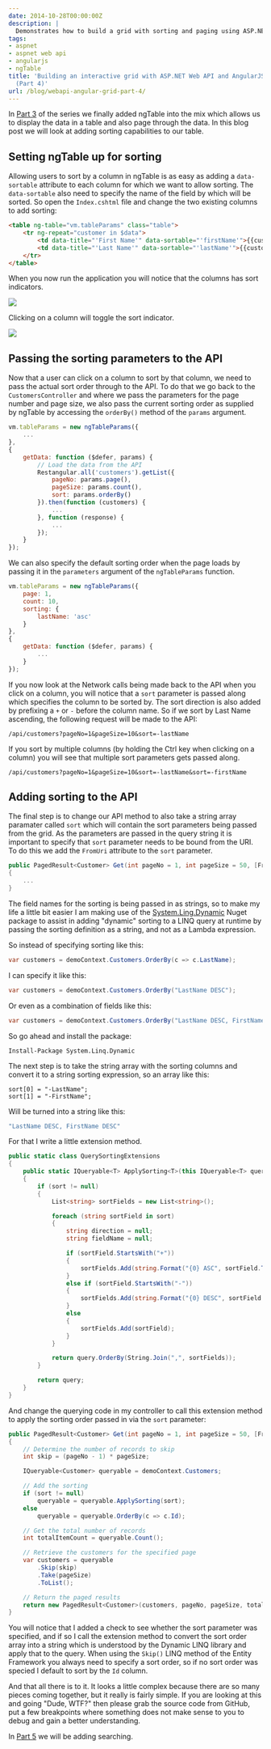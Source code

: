 ```yaml
---
date: 2014-10-28T00:00:00Z
description: |
  Demonstrates how to build a grid with sorting and paging using ASP.NET Web API, AngularJS, Restangular and ng-Table. This is Part 4 which adds sorting.
tags:
- aspnet
- aspnet web api
- angularjs
- ngTable
title: 'Building an interactive grid with ASP.NET Web API and AngularJS: Add sorting
  (Part 4)'
url: /blog/webapi-angular-grid-part-4/
---
```


In [Part 3](http://www.jerriepelser.com/blog/webapi-angular-grid-part-3) of the series we finally added ngTable into the mix which allows us to display the data in a table and also page through the data. In this blog post we will look at adding sorting capabilities to our table.

## Setting ngTable up for sorting
Allowing users to sort by a column in ngTable is as easy as adding a `data-sortable` attribute to each column for which we want to allow sorting. The `data-sortable` also need to specify the name of the field by which will be sorted. So open the `Index.cshtml` file and change the two existing columns to add sorting:

```html
<table ng-table="vm.tableParams" class="table">
    <tr ng-repeat="customer in $data">
        <td data-title="'First Name'" data-sortable="'firstName'">{{customer.firstName}}</td>
        <td data-title="'Last Name'" data-sortable="'lastName'">{{customer.lastName}}</td>
    </tr>
</table>
```

When you now run the application you will notice that the columns has sort indicators.

![](/assets/images/webapi-angular-grid/sorting.png)

Clicking on a column will toggle the sort indicator.

![](/assets/images/webapi-angular-grid/sorting-2.png)

## Passing the sorting parameters to the API
Now that a user can click on a column to sort by that column, we need to pass the actual sort order through to the API. To do that we go back to the `CustomersController` and where we pass the parameters for the page number and page size, we also pass the current sorting order as supplied by ngTable by accessing the `orderBy()` method of the `params` argument.

```javascript
vm.tableParams = new ngTableParams({
    ...
},
{
	getData: function ($defer, params) {
	    // Load the data from the API
	    Restangular.all('customers').getList({
	        pageNo: params.page(),
	        pageSize: params.count(),
	        sort: params.orderBy()
	    }).then(function (customers) {
	        ...
	    }, function (response) {
	        ...
	    });
	}
});

```

We can also specify the default sorting order when the page loads by passing it in the `parameters` argument of the `ngTableParams` function.

```javascript
vm.tableParams = new ngTableParams({
    page: 1,
    count: 10,
    sorting: {
        lastName: 'asc'
    }
},
{
    getData: function ($defer, params) {
        ...
    }
});
```

If you now look at the Network calls being made back to the API when you click on a column, you will notice that a `sort` parameter is passed along which specifies the column to be sorted by. The sort direction is also added by prefixing a `+` or `-` before the column name. So if we sort by Last Name ascending, the following request will be made to the API:

```text
/api/customers?pageNo=1&pageSize=10&sort=-lastName
```

If you sort by multiple columns (by holding the Ctrl key when clicking on a column) you will see that multiple sort parameters gets passed along.

```text
/api/customers?pageNo=1&pageSize=10&sort=-lastName&sort=-firstName
```

## Adding sorting to the API
The final step is to change our API method to also take a string array paramater called `sort` which will contain the sort parameters being passed from the grid. As the parameters are passed in the query string it is important to specify that `sort` parameter needs to be bound from the URI. To do this we add the `FromUri` attribute to the `sort` parameter. 

```csharp
public PagedResult<Customer> Get(int pageNo = 1, int pageSize = 50, [FromUri] string[] sort = null)
{
	...
}
```

The field names for the sorting is being passed in as strings, so to make my life a little bit easier I am making use of the [System.Ling.Dynamic](https://github.com/kahanu/System.Linq.Dynamic) Nuget package to assist in adding "dynamic" sorting to a LINQ query at runtime by passing the sorting definition as a string, and not as a Lambda expression. 

So instead of specifying sorting like this:

```csharp
var customers = demoContext.Customers.OrderBy(c => c.LastName);
```

I can specify it like this:

```csharp
var customers = demoContext.Customers.OrderBy("LastName DESC");
```

Or even as a combination of fields like this:
 
```csharp
var customers = demoContext.Customers.OrderBy("LastName DESC, FirstName DESC");
```

So go ahead and install the package:


```text
Install-Package System.Linq.Dynamic
```

The next step is to take the string array with the sorting columns and convert it to a string sorting expression, so an array like this:

```text
sort[0] = "-LastName";
sort[1] = "-FirstName";

```

Will be turned into a string like this:

```csharp
"LastName DESC, FirstName DESC"
```

For that I write a little extension method.

```csharp
public static class QuerySortingExtensions
{
    public static IQueryable<T> ApplySorting<T>(this IQueryable<T> query, IEnumerable<string> sort) where T : class
    {
        if (sort != null)
        {
            List<string> sortFields = new List<string>();

            foreach (string sortField in sort)
            {
                string direction = null;
                string fieldName = null;

                if (sortField.StartsWith("+"))
                {
                    sortFields.Add(string.Format("{0} ASC", sortField.TrimStart('+')));
                }
                else if (sortField.StartsWith("-"))
                {
                    sortFields.Add(string.Format("{0} DESC", sortField.TrimStart('-')));
                }
                else
                {
                    sortFields.Add(sortField);
                }
            }

            return query.OrderBy(String.Join(",", sortFields));
        }

        return query;
    }
}
```

And change the querying code in my controller to call this extension method to apply the sorting order passed in via the `sort` parameter:

```csharp
public PagedResult<Customer> Get(int pageNo = 1, int pageSize = 50, [FromUri] string[] sort = null)
{
    // Determine the number of records to skip
    int skip = (pageNo - 1) * pageSize;

    IQueryable<Customer> queryable = demoContext.Customers;

    // Add the sorting
    if (sort != null)
        queryable = queryable.ApplySorting(sort);
    else
        queryable = queryable.OrderBy(c => c.Id);

    // Get the total number of records
    int totalItemCount = queryable.Count();

    // Retrieve the customers for the specified page
    var customers = queryable
        .Skip(skip)
        .Take(pageSize)
        .ToList();

    // Return the paged results
    return new PagedResult<Customer>(customers, pageNo, pageSize, totalItemCount);
}
```

You will notice that I added a check to see whether the sort parameter was specified, and if so I call the extension method to convert the sort order array into a string which is understood by the Dynamic LINQ library and apply that to the query. When using the `Skip()` LINQ method of the Entity Framework you always need to specify a sort order, so if no sort order was specied I default to sort by the `Id` column. 

And that all there is to it. It looks a little complex because there are so many pieces coming together, but it really is fairly simple. If you are looking at this and going "Dude, WTF?" then please grab the source code from GitHub, put a few breakpoints where something does not make sense to you to debug and gain a better understanding.

In [Part 5](http://www.jerriepelser.com/blog/webapi-angular-grid-part-5) we will be adding searching.

